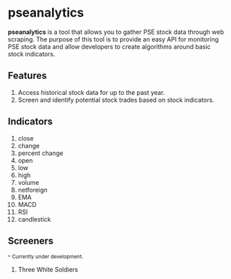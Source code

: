 # pseanalytics

**pseanalytics** is a tool that allows you to gather PSE stock data through web scraping. The purpose of this tool is to provide an easy API for monitoring PSE stock data and allow developers to create algorithms around basic stock indicators.

## Features
1. Access historical stock data for up to the past year.
2. Screen and identify potential stock trades based on stock indicators.

## Indicators
1. close
2. change
3. percent change
4. open
5. low
6. high
7. volume
8. netforeign
9. EMA
10. MACD
11. RSI
12. candlestick 

## Screeners 
<sup>`*` Currently under development. <sup>
1. Three White Soldiers
